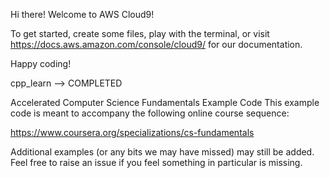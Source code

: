 Hi there! Welcome to AWS Cloud9!

To get started, create some files, play with the terminal, or visit https://docs.aws.amazon.com/console/cloud9/ for our documentation.

Happy coding!

cpp_learn --> COMPLETED

Accelerated Computer Science Fundamentals Example Code
This example code is meant to accompany the following online course sequence:

https://www.coursera.org/specializations/cs-fundamentals

Additional examples (or any bits we may have missed) may still be added. Feel free to raise an issue if you feel something in particular is missing.
